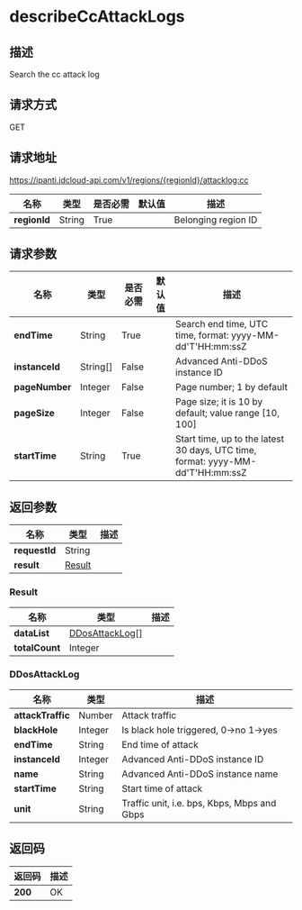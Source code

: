 # describeCcAttackLogs


## 描述
Search the cc attack log

## 请求方式
GET

## 请求地址
https://ipanti.jdcloud-api.com/v1/regions/{regionId}/attacklog:cc

|名称|类型|是否必需|默认值|描述|
|---|---|---|---|---|
|**regionId**|String|True||Belonging region ID|

## 请求参数
|名称|类型|是否必需|默认值|描述|
|---|---|---|---|---|
|**endTime**|String|True||Search end time, UTC time, format: yyyy-MM-dd'T'HH:mm:ssZ|
|**instanceId**|String[]|False||Advanced Anti-DDoS instance ID|
|**pageNumber**|Integer|False||Page number; 1 by default|
|**pageSize**|Integer|False||Page size; it is 10 by default; value range [10, 100]|
|**startTime**|String|True||Start time, up to the latest 30 days, UTC time, format: yyyy-MM-dd'T'HH:mm:ssZ|


## 返回参数
|名称|类型|描述|
|---|---|---|
|**requestId**|String||
|**result**|[Result](##Result)||


### <a name="Result">Result</a>
|名称|类型|描述|
|---|---|---|
|**dataList**|[DDosAttackLog[]](##DDosAttackLog)||
|**totalCount**|Integer||
### <a name="DDosAttackLog">DDosAttackLog</a>
|名称|类型|描述|
|---|---|---|
|**attackTraffic**|Number|Attack traffic|
|**blackHole**|Integer|Is black hole triggered, 0->no  1->yes|
|**endTime**|String|End time of attack|
|**instanceId**|Integer|Advanced Anti-DDoS instance ID|
|**name**|String|Advanced Anti-DDoS instance name|
|**startTime**|String|Start time of attack|
|**unit**|String|Traffic unit, i.e. bps, Kbps, Mbps and Gbps|

## 返回码
|返回码|描述|
|---|---|
|**200**|OK|
